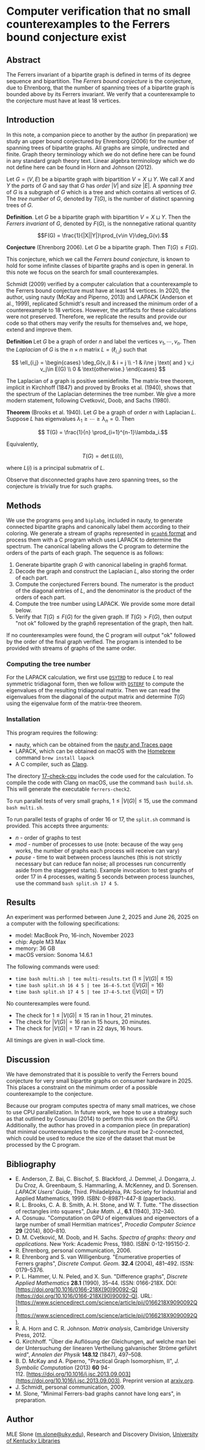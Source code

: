 
# Computer verification that no small counterexamples to the Ferrers bound conjecture exist

## Abstract

The Ferrers invariant of a bipartite graph is defined in terms of its degree sequence and bipartition. The *Ferrers bound conjecture* is the conjecture, due to Ehrenborg, that the number of spanning trees of a bipartite graph is bounded above by its Ferrers invariant. We verify that a counterexample to the conjecture must have at least 18 vertices.

## Introduction

In this note, a companion piece to another by the author (in preparation) we study an upper bound conjectured by Ehrenborg (2006) for the number of spanning trees of bipartite graphs. All graphs are simple, undirected and finite. Graph theory terminology which we do not define here can be found in any standard graph theory text. Linear algebra terminology which we do not define here can be found in Horn and Johnson (2012).

Let $G = (V, E)$ be a bipartite graph with bipartition $V = X \sqcup Y$. We call $X$ and $Y$ the *parts* of $G$ and say that $G$ has *order* $|V|$ and *size* $|E|$. A *spanning tree* of $G$ is a subgraph of $G$ which is a tree and which contains all vertices of $G$. The *tree number* of $G$, denoted by $T(G)$, is the number of distinct spanning trees of $G$.

**Definition**. Let $G$ be a bipartite graph with bipartition $V = X \sqcup Y$. Then the *Ferrers invariant* of $G$, denoted by $F(G)$, is the nonnegative rational quantity

$$F(G) = \frac{1}{|X||Y|}\prod_{v\in V}\deg_G(v).$$

**Conjecture** (Ehrenborg 2006). Let $G$ be a bipartite graph. Then $T(G) \le F(G)$.

This conjecture, which we call the *Ferrers bound conjecture*, is known to hold for some infinite classes of bipartite graphs and is open in general. In this note we focus on the search for small counterexamples.

Schmidt (2009) verified by a computer calculation that a counterexample to the Ferrers bound conjecture must have at least 14 vertices. In 2020, the author, using nauty (McKay and Piperno, 2013) and LAPACK (Anderson et al., 1999), replicated Schmidt's result and increased the minimum order of a counterexample to 18 vertices. However, the artifacts for these calculations were not preserved. Therefore, we replicate the results and provide our code so that others may verify the results for themselves and, we hope, extend and improve them.

**Definition** Let $G$ be a graph of order $n$ and label the vertices $v_1, \cdots, v_n$. Then the *Laplacian* of $G$ is the $n \times n$ matrix $L = (\ell_{i,j})$ such that

$$
\ell_{i,j} = \begin{cases}
\deg_G(v_i) & i = j \\
-1 & i\ne j \text{ and } v_i v_j\in E(G) \\
0 & \text{otherwise.}
\end{cases}
$$

The Laplacian of a graph is positive semidefinite. The matrix-tree theorem, implicit in Kirchhoff (1847) and proved by Brooks et al. (1940), shows that the spectrum of the Laplacian determines the tree number. We give a more modern statement, following Cvetković, Doob, and Sachs (1980).

**Theorem** (Brooks et al. 1940). Let $G$ be a graph of order $n$ with Laplacian $L$. Suppose $L$ has eigenvalues $\lambda_1 \ge \cdots \ge \lambda_n = 0$. Then

$$ T(G) = \frac{1}{n} \prod_{i=1}^{n-1}\lambda_i.$$

Equivalently,

$$ T(G) = \det(L(i)),$$

where $L(i)$ is a principal submatrix of $L$.

Observe that disconnected graphs have zero spanning trees, so the conjecture is trivially true for such graphs.
## Methods

We use the programs `geng` and `biplabg`, included in nauty, to generate connected bipartite graphs and canonically label them according to their coloring. We generate a stream of graphs represented in [`graph6` format](https://users.cecs.anu.edu.au/~bdm/data/formats.txt) and process them with a C program which uses LAPACK to determine the spectrum. The canonical labeling allows the C program to determine the orders of the parts of each graph. The sequence is as follows:

1. Generate bipartite graph $G$ with canonical labeling in graph6 format.
2. Decode the graph and construct the Laplacian $L$, also storing the order of each part.
3. Compute the conjectured Ferrers bound. The numerator is the product of the diagonal entries of $L$, and the denominator is the product of the orders of each part.
4. Compute the tree number using LAPACK. We provide some more detail below.
5. Verify that $T(G) \le F(G)$ for the given graph. If $T(G) > F(G)$, then output "not ok" followed by the graph6 representation of the graph, then halt.

If no counterexamples were found, the C program will output "ok" followed by the order of the final graph verified. The program is intended to be provided with streams of graphs of the same order.
### Computing the tree number

For the LAPACK calculation, we first use [`DSYTRD`](https://www.netlib.org/lapack/explore-html-3.6.1/d3/db6/group__double_s_ycomputational_gaefcd0b153f8e0c36b510af4364a12cd2.html) to reduce $L$ to real symmetric tridiagonal form, then we follow with [`DSTERF`](https://www.netlib.org/lapack/explore-html-3.6.1/d9/df2/dsterf_8f_af0616552c11358ae8298d0ac18ac023c.html) to compute the eigenvalues of the resulting tridiagonal matrix. Then we can read the eigenvalues from the diagonal of the output matrix and determine $T(G)$ using the eigenvalue form of the matrix-tree theorem.

### Installation

This program requires the following:

* nauty, which can be obtained from the [nauty and Traces page](https://pallini.di.uniroma1.it/)
* LAPACK, which can be obtained on macOS with the [Homebrew](https://brew.sh/) command `brew install lapack`
* A C compiler, such as [Clang](https://clang.llvm.org/).

The directory [17-check-cpu](17-check-cpu/) includes the code used for the calculation. To compile the code with Clang on macOS, use the command `bash build.sh`. This will generate the executable `ferrers-check2`.

To run parallel tests of very small graphs, $1 \le |V(G)| \le 15$, use the command `bash multi.sh`.

To run parallel tests of graphs of order 16 or 17, the `split.sh` command is provided. This accepts three arguments:
* *n* - order of graphs to test
* *mod* - number of processes to use (note: because of the way `geng` works, the number of graphs each process will receive can vary)
* *pause* - time to wait between process launches (this is not strictly necessary but can reduce fan noise; all processes run concurrently aside from the staggered starts).
Example invocation: to test graphs of order 17 in 4 processes, waiting 5 seconds between process launches, use the command `bash split.sh 17 4 5`.
## Results

An experiment was performed between June 2, 2025 and June 26, 2025 on a computer with the following specifications:
* model: MacBook Pro, 16-inch, November 2023
* chip: Apple M3 Max
* memory: 36 GB
* macOS version: Sonoma 14.6.1

The following commands were used:
* `time bash multi.sh | tee multi-results.txt` ($1 \le |V(G)| \le 15$)
* `time bash split.sh 16 4 5 | tee 16-4-5.txt` ($|V(G)| = 16$)
* `time bash split.sh 17 4 5 | tee 17-4-5.txt` ($|V(G)| = 17$)

No counterexamples were found.

* The check for $1\le |V(G)| \le 15$ ran in 1 hour, 21 minutes.
* The check for $|V(G)| = 16$ ran in 15 hours, 20 minutes.
* The check for $|V(G)| = 17$ ran in 22 days, 16 hours.

All timings are given in wall-clock time.
## Discussion

We have demonstrated that it is possible to verify the Ferrers bound conjecture for very small bipartite graphs on consumer hardware in 2025. This places a constraint on the minimum order of a possible counterexample to the conjecture.

Because our program computes spectra of many small matrices, we chose to use CPU parallelization. In future work, we hope to use a strategy such as that outlined by Cosnuau (2014) to perform this work on the GPU. Additionally, the author has proved in a companion piece (in preparation) that minimal counterexamples to the conjecture must be 2-connected, which could be used to reduce the size of the dataset that must be processed by the C program.
## Bibliography

* E. Anderson, Z. Bai, C. Bischof, S. Blackford, J. Demmel, J. Dongarra, J. Du Croz, A. Greenbaum, S. Hammarling, A. McKenney, and D. Sorensen. _LAPACK Users' Guide_, Third. Philadelphia, PA: Society for Industrial and Applied Mathematics, 1999. ISBN: 0-89871-447-8 (paperback).
* R. L. Brooks, C. A. B. Smith, A. H. Stone, and W. T. Tutte. "The dissection of rectangles into squares", _Duke Math. J._, **6.1** (1940), 312&ndash;340.
* A. Cosnuau. "Computation on GPU of eigenvalues and eigenvectors of a large number of small Hermitian matrices", _Procedia Computer Science_ **29** (2014), 800&ndash;810.
* D. M. Cvetković, M. Doob, and H. Sachs. _Spectra of graphs: theory and applications_. New York: Academic Press, 1980. ISBN: 0-12-195150-2.
* R. Ehrenborg, personal communication, 2006.
* R. Ehrenborg and S. van Willigenburg. "Enumerative properties of Ferrers graphs", _Discrete Comput. Geom._ **32.4** (2004), 481&ndash;492. ISSN: 0179-5376.
* P. L. Hammer, U. N. Peled, and X. Sun. "Difference graphs", _Discrete Applied Mathematics_ **28.1** (1990), 35&ndash;44. ISSN: 0166-218X. DOI: [https://doi.org/10.1016/0166-218X(90)90092-Q](https://doi.org/10.1016/0166-218X(90)90092-Q). URL: [https://www.sciencedirect.com/science/article/pii/0166218X9090092Q](https://www.sciencedirect.com/science/article/pii/0166218X9090092Q).
* R. A. Horn  and C. R. Johnson. _Matrix analysis_, Cambridge University Press, 2012.
* G. Kirchhoff. "Über die Auflösung der Gleichungen, auf welche man bei der Untersuchung der linearen Vertheilung galvanischer Ströme geführt wird", _Annalen der Physik_ **148.12** (1847), 497&ndash;508.
* B. D. McKay and A. Piperno, "Practical Graph Isomorphism, II", _J. Symbolic Computation_ (2013) **60** 94-112. [https://doi.org/10.1016/j.jsc.2013.09.003](https://doi.org/10.1016/j.jsc.2013.09.003). Preprint version at [arxiv.org](https://arxiv.org/abs/1301.1493).
* J. Schmidt, personal communication, 2009.
* M. Slone, "Minimal Ferrers-bad graphs cannot have long ears", in preparation.

## Author

MLE Slone (m.slone@uky.edu), Research and Discovery Division, [University of Kentucky Libraries](https://libraries.uky.edu)
